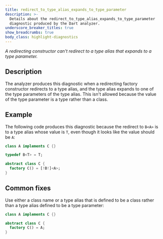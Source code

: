 ```yaml
---
title: redirect_to_type_alias_expands_to_type_parameter
description: >-
  Details about the redirect_to_type_alias_expands_to_type_parameter
  diagnostic produced by the Dart analyzer.
underscore_breaker_titles: true
show_breadcrumbs: true
body_class: highlight-diagnostics
---
```


_A redirecting constructor can't redirect to a type alias that expands to a type
parameter._

## Description

The analyzer produces this diagnostic when a redirecting factory
constructor redirects to a type alias, and the type alias expands to one of
the type parameters of the type alias. This isn't allowed because the value
of the type parameter is a type rather than a class.

## Example

The following code produces this diagnostic because the redirect to `B<A>`
is to a type alias whose value is `T`, even though it looks like the value
should be `A`:

```dart
class A implements C {}

typedef B<T> = T;

abstract class C {
  factory C() = [!B!]<A>;
}
```

## Common fixes

Use either a class name or a type alias that is defined to be a class
rather than a type alias defined to be a type parameter:

```dart
class A implements C {}

abstract class C {
  factory C() = A;
}
```
